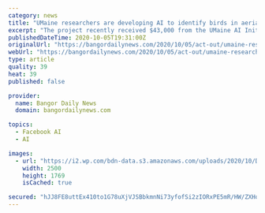 ```yaml
---
category: news
title: "UMaine researchers are developing AI to identify birds in aerial photos"
excerpt: "The project recently received $43,000 from the UMaine AI Initiative seed grant funding program, and builds on previous grants and partnerships involving UMaine faculty and state and federal agency partners."
publishedDateTime: 2020-10-05T19:31:00Z
originalUrl: "https://bangordailynews.com/2020/10/05/act-out/umaine-researchers-are-developing-ai-to-identify-birds-in-aerial-photos/"
webUrl: "https://bangordailynews.com/2020/10/05/act-out/umaine-researchers-are-developing-ai-to-identify-birds-in-aerial-photos/"
type: article
quality: 39
heat: 39
published: false

provider:
  name: Bangor Daily News
  domain: bangordailynews.com

topics:
  - Facebook AI
  - AI

images:
  - url: "https://i2.wp.com/bdn-data.s3.amazonaws.com/uploads/2020/10/Double-crested_cormorants.jpg?fit=2500%2C1769&#038;ssl=1"
    width: 2500
    height: 1769
    isCached: true

secured: "hJJ8FE8uttEx410to1G78uXjVJSBbkmnNi73yfofSi2zIORxPE5mR/HW/ZXHod5o/DrHnNY88dwm421JJOVf6FwrJ5i81ZWmVoAr4pGnqYo085BJGpcGl+i74AJ3H//WU1HvhPpD9yv29ds42lu7ZmDs09YJvtfgaTTEyFGB8QazmM0UGNA2CQoCw34m+ZAe9W2N/UsOqurQYg6mkek2VgLtGTki0JVV8Cag/sSOx3m1ZJZQ2qxGh3wgh2VEZe7ZivI29mmY5TL3rgB8RvAt+oIynTf2mfSrmSfxQFoGjpZiGt1P2eMSHYrwk/MnT5sFegHnZpHNI3H1eSTUHDfL9P6Ra/VMv+ijqAn9gCe5GCI=;FNYujYL3NyRrZ/JRntAyhQ=="
---
```



